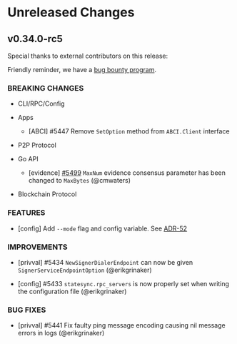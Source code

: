 # Unreleased Changes

## v0.34.0-rc5

Special thanks to external contributors on this release:

Friendly reminder, we have a [bug bounty program](https://hackerone.com/tendermint).

### BREAKING CHANGES

- CLI/RPC/Config

- Apps
    - [ABCI] \#5447 Remove `SetOption` method from `ABCI.Client` interface

- P2P Protocol

- Go API
    - [evidence] [\#5499](https://github.com/tendermint/tendermint/pull/5449) `MaxNum` evidence consensus parameter has been changed to `MaxBytes` (@cmwaters)

- Blockchain Protocol

### FEATURES

- [config] Add `--mode` flag and config variable. See [ADR-52](https://github.com/tendermint/tendermint/blob/master/docs/architecture/adr-052-tendermint-mode.md)

### IMPROVEMENTS

- [privval] \#5434 `NewSignerDialerEndpoint` can now be given `SignerServiceEndpointOption` (@erikgrinaker)

- [config] \#5433 `statesync.rpc_servers` is now properly set when writing the configuration file (@erikgrinaker)

### BUG FIXES

- [privval] \#5441 Fix faulty ping message encoding causing nil message errors in logs (@erikgrinaker)
